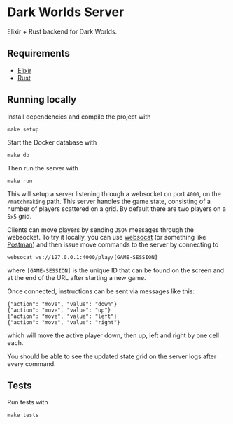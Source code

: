 # Dark Worlds Server

Elixir + Rust backend for Dark Worlds.

## Requirements

- [Elixir](https://elixir-lang.org/)
- [Rust](https://www.rust-lang.org/tools/install)

## Running locally

Install dependencies and compile the project with

```
make setup
```

Start the Docker database with

```
make db
```

Then run the server with

```
make run
```
This will setup a server listening through a websocket on port `4000`, on the `/matchmaking` path. This server handles the game state, consisting of a number of players scattered on a grid. By default there are two players on a `5x5` grid.

Clients can move players by sending `JSON` messages through the websocket. To try it locally, you can use [websocat](https://github.com/vi/websocat) (or something like [Postman](https://www.postman.com/)) and then issue move commands to the server by connecting to

```
websocat ws://127.0.0.1:4000/play/[GAME-SESSION]
```
where `[GAME-SESSION]` is the unique ID that can be found on the screen and at the end of the URL after starting a new game.

Once connected, instructions can be sent via messages like this:

```
{"action": "move", "value": "down"}
{"action": "move", "value": "up"}
{"action": "move", "value": "left"}
{"action": "move", "value": "right"}
```

which will move the active player down, then up, left and right by one cell each.

You should be able to see the updated state grid on the server logs after every command.

## Tests

Run tests with

```
make tests
```
